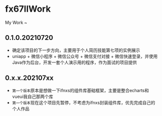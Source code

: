 # fx67llWork
My Work ~

## 0.1.0.20210720
* 确定该项目的下一步方向，主要用于个人简历技能第七项的实例展示  
* uniapp + 微信小程序 + 微信公众号 + 微信支付对接 + 微信快速登录，并使用Java作为后台，开发一套个人演示用的程序，作为面试的项目提供  

## 0.x.x.202107xx
* `第一个版本`原本是想做一下ifnxs的组件库基础框架，主要是整合echarts和vueui我自己那两个库  
* `第一个版本`现在这个项目先暂停，不考虑为ifnxs封装组件库，优先完成自己的个人作品  